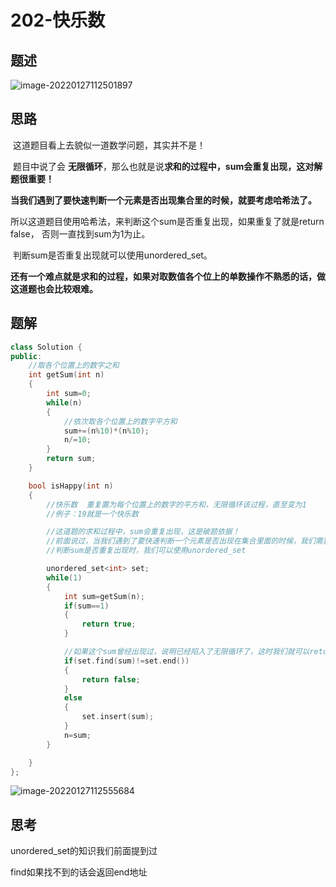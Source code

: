 # 202-快乐数

## 题述

![image-20220127112501897](https://happygoing.oss-cn-beijing.aliyuncs.com/img/image-20220127112501897.png)

## 思路

​	这道题目看上去貌似一道数学问题，其实并不是！

​	题目中说了会 **无限循环**，那么也就是说**求和的过程中，sum会重复出现，这对解题很重要！**

​	**当我们遇到了要快速判断一个元素是否出现集合里的时候，就要考虑哈希法了。**

​	所以这道题目使用哈希法，来判断这个sum是否重复出现，如果重复了就是return false， 否则一直找到sum为1为止。

​	判断sum是否重复出现就可以使用unordered_set。

​	**还有一个难点就是求和的过程，如果对取数值各个位上的单数操作不熟悉的话，做这道题也会比较艰难。**

## 题解

```C++
class Solution {
public:
    //取各个位置上的数字之和
    int getSum(int n)
    {
        int sum=0;
        while(n)
        {
            //依次取各个位置上的数字平方和
            sum+=(n%10)*(n%10);
            n/=10;
        }
        return sum;
    }

    bool isHappy(int n) 
    {
        //快乐数  重复置为每个位置上的数字的平方和，无限循环该过程，直至变为1
        //例子：19就是一个快乐数

        //这道题的求和过程中，sum会重复出现，这是破题依据！
        //前面说过，当我们遇到了要快速判断一个元素是否出现在集合里面的时候，我们需要考虑哈希算法
        //判断sum是否重复出现时，我们可以使用unordered_set

        unordered_set<int> set;
        while(1)
        {
            int sum=getSum(n);
            if(sum==1)
            {
                return true;
            }

            //如果这个sum曾经出现过，说明已经陷入了无限循环了，这时我们就可以return false
            if(set.find(sum)!=set.end())
            {
                return false;
            }
            else
            {
                set.insert(sum);
            }
            n=sum;
        }

    }
};
```

![image-20220127112555684](https://happygoing.oss-cn-beijing.aliyuncs.com/img/image-20220127112555684.png)

## 思考

unordered_set的知识我们前面提到过

find如果找不到的话会返回end地址
